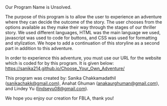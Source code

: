 Our Program Name is Unsolved. 

The purpose of this program is to allow the user to experience an adventure where they can decide the outcome of the story. The user chooses from the options available as they make their way through the stages of our thriller story. We used different languages, HTML was the main language we used, javascript was used to code for buttons, and CSS was used for formatting and stylization. 
We hope to add a continuation of this storyline as a second part in addition to this adventure. 

In order to experience this adventure, you must use our URL for the website which is coded for by this program. 
It is given below: 
https://sanika214.github.io/Choose_Your_Own_Adventure/ 

This program was created by: Sanika Chakkamadathil (sanikachakk@gmail.com), Anahat Ghuman (anakaurghuman@gmail.com), and Lindey Yu (lindseyu08@gmail.com). 

We hope you enjoy our creation for FBLA, thank you!
